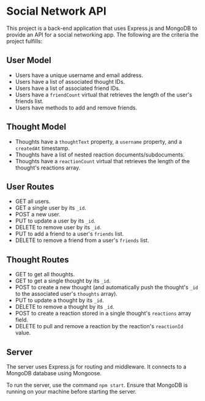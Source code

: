# Social Network API

This project is a back-end application that uses Express.js and MongoDB to provide an API for a social networking app. The following are the criteria the project fulfills:

## User Model

- Users have a unique username and email address.
- Users have a list of associated thought IDs.
- Users have a list of associated friend IDs.
- Users have a `friendCount` virtual that retrieves the length of the user's friends list.
- Users have methods to add and remove friends.

## Thought Model

- Thoughts have a `thoughtText` property, a `username` property, and a `createdAt` timestamp.
- Thoughts have a list of nested reaction documents/subdocuments.
- Thoughts have a `reactionCount` virtual that retrieves the length of the thought's reactions array.

## User Routes

- GET all users.
- GET a single user by its `_id`.
- POST a new user.
- PUT to update a user by its `_id`.
- DELETE to remove user by its `_id`.
- PUT to add a friend to a user's `friends` list.
- DELETE to remove a friend from a user's `friends` list.

## Thought Routes

- GET to get all thoughts.
- GET to get a single thought by its `_id`.
- POST to create a new thought (and automatically push the thought's `_id` to the associated user's `thoughts` array).
- PUT to update a thought by its `_id`.
- DELETE to remove a thought by its `_id`.
- POST to create a reaction stored in a single thought's `reactions` array field.
- DELETE to pull and remove a reaction by the reaction's `reactionId` value.

## Server

The server uses Express.js for routing and middleware. It connects to a MongoDB database using Mongoose.

To run the server, use the command `npm start`. Ensure that MongoDB is running on your machine before starting the server.
